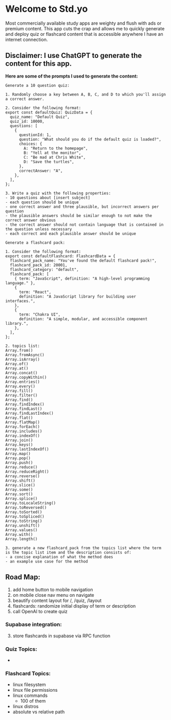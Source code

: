 # Welcome to Std.yo

Most commercially available study apps are weighty and flush with
ads or premium content. This app cuts the crap and allows me to
quickly generate and deploy quiz or flashcard content that is
accessible anywhere I have an internet connection.

## Disclaimer: I use ChatGPT to generate the content for this app.

<strong>Here are some of the prompts I used to generate the content:</strong>

```
Generate a 10 question quiz:

1. Randomly choose a key between A, B, C, and D to which you'll assign a correct answer.

2. Consider the following format:
export const defaultQuiz: QuizData = {
  quiz_name: "Default Quiz",
  quiz_id: 10000,
  questions: [
    {
      questionId: 1,
      question: "What should you do if the default quiz is loaded?",
      choices: {
        A: "Return to the homepage",
        B: "Yell at the monitor",
        C: "Be mad at Chris White",
        D: "Save the turtles",
      },
      correctAnswer: "A",
    },
  ],
};

3. Write a quiz with the following properties:
- 10 questions about [insert subject]
- each question should be unique
- one correct answer and three plausible, but incorrect answers per question
- the plausible answers should be similar enough to not make the correct answer obvious
- the correct answer should not contain language that is contained in the question unless necessary
- each correct and each plausible answer should be unique
```

```
Generate a flashcard pack:

1. Consider the following format:
export const defaultFlashcard: FlashcardData = {
  flashcard_pack_name: "You've found the default flashcard pack!",
  flashcard_pack_id: 20001,
  flashcard_category: "default",
  flashcard_pack: [
    { term: "JavaScript", definition: "A high-level programming language." },
    {
      term: "React",
      definition: "A JavaScript library for building user interfaces.",
    },
    {
      term: "Chakra UI",
      definition: "A simple, modular, and accessible component library.",
    },
  ],
};

2. topics list:
Array.from()
Array.fromAsync()
Array.isArray()
Array.of()
Array.at()
Array.concat()
Array.copyWithin()
Array.entries()
Array.every()
Array.fill()
Array.filter()
Array.find()
Array.findIndex()
Array.findLast()
Array.findLastIndex()
Array.flat()
Array.flatMap()
Array.forEach()
Array.includes()
Array.indexOf()
Array.join()
Array.keys()
Array.lastIndexOf()
Array.map()
Array.pop()
Array.push()
Array.reduce()
Array.reduceRight()
Array.reverse()
Array.shift()
Array.slice()
Array.some()
Array.sort()
Array.splice()
Array.toLocaleString()
Array.toReversed()
Array.toSorted()
Array.toSpliced()
Array.toString()
Array.unshift()
Array.values()
Array.with()
Array.length()

3. generate a new flashcard_pack from the topics list where the term is the topic list item and the description consists of:
- a concise explanation of what the method does
- an example use case for the method
```

## Road Map:

1. add home button to mobile navigation
2. on mobile close nav menu on navigate
3. beautify content layout for /, /quiz, /layout
4. flashcards: randomize initial display of term or description
5. call OpenAI to create quiz

### Supabase integration:

3. store flashcards in supabase via RPC function

### Quiz Topics:

-

### Flashcard Topics:

- linux filesystem
- linux file permissions
- linux commands
  - 100 of them
- linux distros
- absolute vs relative path
